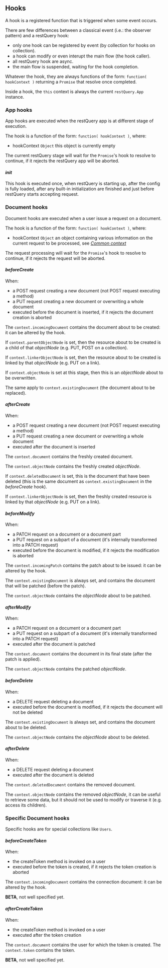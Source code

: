 

## Hooks

A hook is a registered function that is triggered when some event occurs.

There are few differences between a classical event (i.e.: the observer pattern) and a restQuery hook:

* only one hook can be registered by event (by collection for hooks on collection).
* a hook can modify or even interupt the main flow (the hook caller).
* all restQuery hook are async.
* the main flow is suspended, waiting for the hook completion.



Whatever the hook, they are always functions of the form: `function( hookContext )` returning a `Promise` that resolve once completed.

Inside a hook, the `this` context is always the current `restQuery.App` instance.



### App hooks

App hooks are executed when the restQuery app is at different stage of execution.

The hook is a function of the form: `function( hookContext )`, where:

* hookContext `Object` this object is currently empty

The current restQuery stage will wait for the `Promise`'s hook to resolve to continue, if it rejects the restQuery app will be aborted.



#### *init*

This hook is executed once, when restQuery is starting up, after the config is fully loaded, after any built-in initialization
are finished and just before restQuery starts accepting request.



### Document hooks

Document hooks are executed when a user issue a request on a document.

The hook is a function of the form: `function( hookContext )`, where:

* hookContext `Object` an object containing various information on the current request to be processed,
	see [*Common context*](#ref.common-context)

The request processing will wait for the `Promise`'s hook to resolve to continue, if it rejects the request will be aborted.



#### *beforeCreate*

When:

* a POST request creating a new document (not POST request executing a method)
* a PUT request creating a new document or overwriting a whole document
* executed before the document is inserted, if it rejects the document creation is aborted

The `context.incomingDocument` contains the document about to be created: it can be altered by the hook.

If `context.parentObjectNode` is set, then the resource about to be created is a child of that *objectNode*
(e.g. PUT, POST on a collection).

If `context.linkerObjectNode` is set, then the resource about to be created is linked by that *objectNode*
(e.g. PUT on a link).

If `context.objectNode` is set at this stage, then this is an *objectNode* about to be overwritten.

The same apply to `context.existingDocument` (the document about to be replaced).



#### *afterCreate*

When:

* a POST request creating a new document (not POST request executing a method)
* a PUT request creating a new document or overwriting a whole document
* executed after the document is inserted

The `context.document` contains the freshly created document.

The `context.objectNode` contains the freshly created *objectNode*.

If `context.deletedDocument` is set, this is the document that have been deleted (this is the same document
as `context.existingDocument` in the *beforeCreate* hook).

If `context.linkerObjectNode` is set, then the freshly created resource is linked by that *objectNode*
(e.g. PUT on a link).



#### *beforeModify*

When:

* a PATCH request on a document or a document part
* a PUT request on a subpart of a document (it's internally transformed into a PATCH request)
* executed before the document is modified, if it rejects the modification is aborted

The `context.incomingPatch` contains the patch about to be issued: it can be altered by the hook.

The `context.existingDocument` is always set, and contains the document that will be patched (before the patch).

The `context.objectNode` contains the *objectNode* about to be patched.



#### *afterModify*

When:

* a PATCH request on a document or a document part
* a PUT request on a subpart of a document (it's internally transformed into a PATCH request)
* executed after the document is patched

The `context.document` contains the document in its final state (after the patch is applied).

The `context.objectNode` contains the patched *objectNode*.



#### *beforeDelete*

When:

* a DELETE request deleting a document
* executed before the document is modified, if it rejects the document will not be deleted

The `context.existingDocument` is always set, and contains the document about to be deleted.

The `context.objectNode` contains the *objectNode* about to be deleted.



#### *afterDelete*

When:

* a DELETE request deleting a document
* executed after the document is deleted

The `context.deletedDocument` contains the removed document.

The `context.objectNode` contains the removed *objectNode*, it can be useful to retrieve some data, but it should not be used
to modify or traverse it (e.g. access its children).



### Specific Document hooks

Specific hooks are for special collections like `Users`.



#### *beforeCreateToken*

When:

* the createToken method is invoked on a user
* executed before the token is created, if it rejects the token creation is aborted

The `context.incomingDocument` contains the connection document: it can be altered by the hook.

**BETA**, not well specified yet.



#### *afterCreateToken*

When:

* the createToken method is invoked on a user
* executed after the token creation

The `context.document` contains the user for which the token is created.
The `context.token` contains the token.

**BETA**, not well specified yet.

